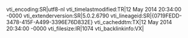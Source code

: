 vti_encoding:SR|utf8-nl
vti_timelastmodified:TR|12 May 2014 20:34:00 -0000
vti_extenderversion:SR|5.0.2.6790
vti_lineageid:SR|{0719FEDD-3478-415F-A499-3396E76D832E}
vti_cacheddtm:TX|12 May 2014 20:34:00 -0000
vti_filesize:IR|1074
vti_backlinkinfo:VX|
